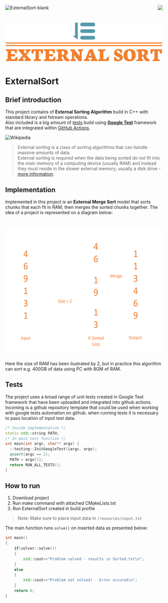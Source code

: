 ![ExternalSort-blank](https://github.com/nowakkuba99/ExternalSort/actions/workflows/Release.yml/badge.svg)
<img align="right" src="https://visitor-badge.laobi.icu/badge?page_id=nowakkuba99/ExternalSort">
<h1 align="center">
<img src="https://github.com/nowakkuba99/ExternalSort/blob/main/img/externalsort.svg">
</h1>

# ExternalSort
## Brief introduction
This project contains of **External Sorting Algorithm** build in C++ with standard library and fstream operations.   
Also included is a big amount of [tests](https://github.com/nowakkuba99/ExternalSort/blob/main/test/tests.cc) build using **[Google Test](https://github.com/google/googletest)** framework that are integrated within [GitHub Actions](https://github.com/features/actions).


![Wikipedia](https://img.shields.io/badge/Wikipedia-%23000000.svg?style=for-the-badge&logo=wikipedia&logoColor=white)

>External sorting is a class of sorting algorithms that can handle massive amounts of data.    
>External sorting is required when the data being sorted do not fit into the main memory of a computing device (usually RAM) and instead they must reside in the slower external memory, usually a disk drive - [more information](https://en.wikipedia.org/wiki/External_sorting).

## Implementation
Implemented in this project is an **External Merge Sort** model that sorts chunks that each fit in RAM, then merges the sorted chunks together.
The idea of a project is represented on a diagram below:
<h1 align="center">
<img src="https://github.com/nowakkuba99/ExternalSort/blob/main/img/diagram.svg" | height="400">
</h1>

Here the size of RAM has been ilustrated by 2, but in practice this algorithm can sort e.g. 400GB of data using PC with 8GM of RAM.
## Tests
The project uses a broad range of unit tests created in Google Test framework that have been uploaded and integrated into github actions. Incoming is a github repository template that could be used when working with google tests automation on github.
when running tests it is necessary to pass location of input test data.

```cpp
/* Inside implementation */
static std::string PATH;
/* In main test function */
int main(int argc, char** argv) {
  ::testing::InitGoogleTest(&argc, argv);
  assert(argc == 2);
  PATH = argv[1];
  return RUN_ALL_TESTS();
}
```
## How to run
1. Download project
2. Run make command with attached CMakeLists.txt
3. Run ExternalSort created in build profile
>Note: Make sure to place input data in ```/resources/input.txt```

The main function runs ```solve()``` on inserted data as presented below:
```cpp
int main()
{
    if(solver::solve())
    {
        std::cout<<"Problem solved - results in Sorted.txt\n";
    }
    else
    {
        std::cout<<"Problem not solved! - Error occured\n";
    }
    return 0;
}
```
